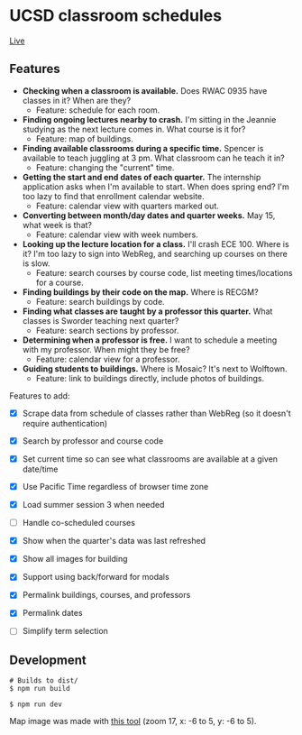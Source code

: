 # UCSD classroom schedules

[Live](https://sheeptester.github.io/ucsd-classrooms/)

## Features

- **Checking when a classroom is available.** Does RWAC 0935 have classes in it? When are they?
  - Feature: schedule for each room.
- **Finding ongoing lectures nearby to crash.** I'm sitting in the Jeannie studying as the next lecture comes in. What course is it for?
  - Feature: map of buildings.
- **Finding available classrooms during a specific time.** Spencer is available to teach juggling at 3 pm. What classroom can he teach it in?
  - Feature: changing the "current" time.
- **Getting the start and end dates of each quarter.** The internship application asks when I'm available to start. When does spring end? I'm too lazy to find that enrollment calendar website.
  - Feature: calendar view with quarters marked out.
- **Converting between month/day dates and quarter weeks.** May 15, what week is that?
  - Feature: calendar view with week numbers.
- **Looking up the lecture location for a class.** I'll crash ECE 100. Where is it? I'm too lazy to sign into WebReg, and searching up courses on there is slow.
  - Feature: search courses by course code, list meeting times/locations for a course.
- **Finding buildings by their code on the map.** Where is RECGM?
  - Feature: search buildings by code.
- **Finding what classes are taught by a professor this quarter.** What classes is Sworder teaching next quarter?
  - Feature: search sections by professor.
- **Determining when a professor is free.** I want to schedule a meeting with my professor. When might they be free?
  - Feature: calendar view for a professor.
- **Guiding students to buildings.** Where is Mosaic? It's next to Wolftown.
  - Feature: link to buildings directly, include photos of buildings.

Features to add:

- [x] Scrape data from schedule of classes rather than WebReg (so it doesn't require authentication)
- [x] Search by professor and course code
- [x] Set current time so can see what classrooms are available at a given date/time
- [x] Use Pacific Time regardless of browser time zone

- [x] Load summer session 3 when needed
- [ ] Handle co-scheduled courses
- [x] Show when the quarter's data was last refreshed
- [x] Show all images for building

- [x] Support using back/forward for modals
- [x] Permalink buildings, courses, and professors
- [x] Permalink dates
- [ ] Simplify term selection

## Development

```shell
# Builds to dist/
$ npm run build

$ npm run dev
```

Map image was made with [this tool](https://sheeptester.github.io/words-go-here/misc/ucsd-map.html) (zoom 17, x: -6 to 5, y: -6 to 5).

<!-- Because the map is now HD, please scale the image down to 3072 by 2816. -->
